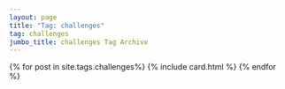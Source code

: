 ```yaml
---
layout: page
title: "Tag: challenges"
tag: challenges
jumbo_title: challenges Tag Archive
---
```


{% for post in site.tags.challenges%}
{% include card.html %}
{% endfor %}
